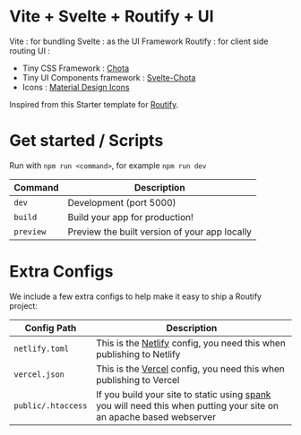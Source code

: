 # Vite + Svelte + Routify + UI

Vite : for bundling 
Svelte : as the UI Framework
Routify : for client side routing
UI : 
  - Tiny CSS Framework : [Chota](https://jenil.github.io/chota/)
  - Tiny UI Components framework : [Svelte-Chota](https://alexxnb.github.io/svelte-chota/usage)
  - Icons : [Material Design Icons](https://materialdesignicons.com/)


Inspired from this Starter template for [Routify](https://github.com/roxiness/routify).

# Get started / Scripts

Run with `npm run <command>`, for example `npm run dev`

| Command   | Description                                   |
|-----------|-----------------------------------------------|
| `dev`     | Development (port 5000)                       |
| `build`   | Build your app for production!                |
| `preview` | Preview the built version of your app locally |


# Extra Configs
We include a few extra configs to help make it easy to ship a Routify project:

| Config Path        | Description                                                                                                                                                |
|--------------------|------------------------------------------------------------------------------------------------------------------------------------------------------------|
| `netlify.toml`     | This is the [Netlify](https://www.netlify.com/) config, you need this when publishing to Netlify                                                           |
| `vercel.json`      | This is the [Vercel](https://vercel.com/) config, you need this when publishing to Vercel                                                                  |
| `public/.htaccess` | If you build your site to static using [spank](https://www.npmjs.com/package/spank) you will need this when putting your site on an apache based webserver |